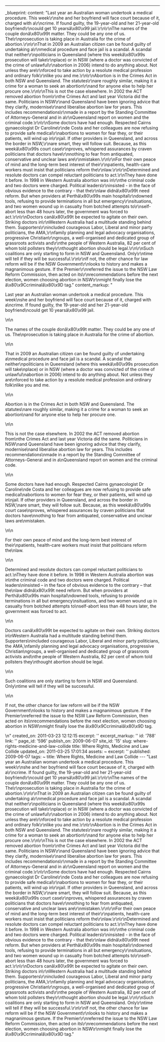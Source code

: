 ---
_blueprint:
  content: "Last year an Australian woman undertook a medical procedure. This week\r\nshe
    and her boyfriend will face court because of it, charged with a\r\ncrime. If found
    guilty, the 19-year-old and her 21-year-old boyfriend\r\ncould get 10 yearsâ\x80\x99
    jail.\r\n\r\nThe names of the couple donâ\x80\x99t matter. They could be any one
    of us. The\r\nprosecution is taking place in Australia for the crime of abortion.\r\n\r\nThat
    in 2009 an Australian citizen can be found guilty of undertaking a\r\nmedical
    procedure and face jail is a scandal. A scandal that neither\r\npoliticians in
    Queensland (where this weekâ\x80\x99s prosecution will take\r\nplace) or in NSW
    (where a doctor was convicted of the crime of unlawful\r\nabortion in 2006) intend
    to do anything about. Not unless they are\r\nforced to take action by a resolute
    medical profession and ordinary folk\r\nlike you and me.\r\n\r\nAbortion is in
    the Crimes Act in both NSW and Queensland. The statutes\r\nare roughly similar,
    making it a crime for a woman to seek an abortion\r\nand for anyone else to help
    her procure one.\r\n\r\nThis is not the case elsewhere. In 2002 the ACT removed
    abortion from\r\nthe Crimes Act and last year Victoria did the same. Politicians
    in NSW\r\nand Queensland have been ignoring advice that they clarify, modernise\r\nand
    liberalise abortion law for years. This includes recommendations\r\nmade in a
    report by the Standing Committee of Attorneys-General and in a\r\nQueensland report
    on women and the criminal code.\r\n\r\nSome doctors have had enough. Respected
    Cairns gynaecologist Dr Caroline\r\nde Costa and her colleagues are now refusing
    to provide safe medical\r\nabortions to women for fear they, or their patients,
    will wind up in\r\njail. If other providers in Queensland, and across the border
    in NSW,\r\nare smart, they will follow suit. Because, as this weekâ\x80\x99s court
    case\r\nproves, whispered assurances by craven politicians that doctors have\r\nnothing
    to fear from antiquated, conservative and unclear laws are\r\nmistaken.\r\n\r\nFor
    their own peace of mind and the long-term best interest of their\r\npatients,
    health-care workers must insist that politicians reform the\r\nlaw.\r\n\r\nDetermined
    and resolute doctors can compel reluctant politicians to act.\r\nThey have done
    it before. In 1998 in Western Australia abortion was in\r\nthe criminal code and
    two doctors were charged. Political leaders\r\ninsisted - in the face of obvious
    evidence to the contrary - that the\r\nlaw didnâ\x80\x99t need reform. But when
    providers at Perthâ\x80\x99s main hospital\r\ndowned tools, refusing to provide
    terminations in all but emergency\r\nsituations, and two women wound up in casualty
    from botched attempts to\r\nself-abort less than 48 hours later, the government
    was forced to act.\r\n\r\nDoctors canâ\x80\x99t be expected to agitate on their
    own. Striking doctors in\r\nWestern Australia had a multitude standing behind
    them. Supporters\r\nincluded courageous Labor, Liberal and minor party politicians,
    the AMA,\r\nfamily planning and legal advocacy organisations, progressive Christian\r\ngroups,
    a well-organised and dedicated group of grassroots activists and\r\nthe people
    of Western Australia, 82 per cent of whom told pollsters they\r\nthought abortion
    should be legal.\r\n\r\nSuch coalitions are only starting to form in NSW and Queensland.
    Only\r\ntime will tell if they will be successful.\r\n\r\nIf not, the other chance
    for law reform will be if the NSW Government\r\nlooks to history and makes a magnanimous
    gesture. If the Premier\r\nreferred the issue to the NSW Law Reform Commission,
    then acted on its\r\nrecommendations before the next election, women choosing
    abortion in NSW\r\nmight finally lose the â\x80\x9Ccriminalâ\x80\x9D tag."
  content_markup: "<p>Last year an Australian woman undertook a medical procedure.
    This week\nshe and her boyfriend will face court because of it, charged with a\ncrime.
    If found guilty, the 19-year-old and her 21-year-old boyfriend\ncould get 10 yearsâ\x80\x99
    jail.</p>\n\n<p>The names of the couple donâ\x80\x99t matter. They could be any
    one of us. The\nprosecution is taking place in Australia for the crime of abortion.</p>\n\n<p>That
    in 2009 an Australian citizen can be found guilty of undertaking a\nmedical procedure
    and face jail is a scandal. A scandal that neither\npoliticians in Queensland
    (where this weekâ\x80\x99s prosecution will take\nplace) or in NSW (where a doctor
    was convicted of the crime of unlawful\nabortion in 2006) intend to do anything
    about. Not unless they are\nforced to take action by a resolute medical profession
    and ordinary folk\nlike you and me.</p>\n\n<p>Abortion is in the Crimes Act in
    both NSW and Queensland. The statutes\nare roughly similar, making it a crime
    for a woman to seek an abortion\nand for anyone else to help her procure one.</p>\n\n<p>This
    is not the case elsewhere. In 2002 the ACT removed abortion from\nthe Crimes Act
    and last year Victoria did the same. Politicians in NSW\nand Queensland have been
    ignoring advice that they clarify, modernise\nand liberalise abortion law for
    years. This includes recommendations\nmade in a report by the Standing Committee
    of Attorneys-General and in a\nQueensland report on women and the criminal code.</p>\n\n<p>Some
    doctors have had enough. Respected Cairns gynaecologist Dr Caroline\nde Costa
    and her colleagues are now refusing to provide safe medical\nabortions to women
    for fear they, or their patients, will wind up in\njail. If other providers in
    Queensland, and across the border in NSW,\nare smart, they will follow suit. Because,
    as this weekâ\x80\x99s court case\nproves, whispered assurances by craven politicians
    that doctors have\nnothing to fear from antiquated, conservative and unclear laws
    are\nmistaken.</p>\n\n<p>For their own peace of mind and the long-term best interest
    of their\npatients, health-care workers must insist that politicians reform the\nlaw.</p>\n\n<p>Determined
    and resolute doctors can compel reluctant politicians to act.\nThey have done
    it before. In 1998 in Western Australia abortion was in\nthe criminal code and
    two doctors were charged. Political leaders\ninsisted &ndash; in the face of obvious
    evidence to the contrary &ndash; that the\nlaw didnâ\x80\x99t need reform. But
    when providers at Perthâ\x80\x99s main hospital\ndowned tools, refusing to provide
    terminations in all but emergency\nsituations, and two women wound up in casualty
    from botched attempts to\nself-abort less than 48 hours later, the government
    was forced to act.</p>\n\n<p>Doctors canâ\x80\x99t be expected to agitate on their
    own. Striking doctors in\nWestern Australia had a multitude standing behind them.
    Supporters\nincluded courageous Labor, Liberal and minor party politicians, the
    AMA,\nfamily planning and legal advocacy organisations, progressive Christian\ngroups,
    a well-organised and dedicated group of grassroots activists and\nthe people of
    Western Australia, 82 per cent of whom told pollsters they\nthought abortion should
    be legal.</p>\n\n<p>Such coalitions are only starting to form in NSW and Queensland.
    Only\ntime will tell if they will be successful.</p>\n\n<p>If not, the other chance
    for law reform will be if the NSW Government\nlooks to history and makes a magnanimous
    gesture. If the Premier\nreferred the issue to the NSW Law Reform Commission,
    then acted on its\nrecommendations before the next election, women choosing abortion
    in NSW\nmight finally lose the â\x80\x9Ccriminalâ\x80\x9D tag.</p>\n"
  created_on: 2011-03-23 12:12:15
  excerpt: ''
  excerpt_markup: ''
  id: '788'
  link: ''
  page_id: '596'
  publish_on: 2009-06-07
  site_id: '15'
  slug: where-rights-medicine-and-law-collide
  title: Where Rights, Medicine and Law Collide
  updated_on: 2011-03-25 17:01:34
assets: ~
excerpt: ''
published: 2009-06-07
tags: ~
title: Where Rights, Medicine and Law Collide
--- "Last year an Australian woman undertook a medical procedure. This week\r\nshe
  and her boyfriend will face court because of it, charged with a\r\ncrime. If found
  guilty, the 19-year-old and her 21-year-old boyfriend\r\ncould get 10 yearsâ\x80\x99
  jail.\r\n\r\nThe names of the couple donâ\x80\x99t matter. They could be any one
  of us. The\r\nprosecution is taking place in Australia for the crime of abortion.\r\n\r\nThat
  in 2009 an Australian citizen can be found guilty of undertaking a\r\nmedical procedure
  and face jail is a scandal. A scandal that neither\r\npoliticians in Queensland
  (where this weekâ\x80\x99s prosecution will take\r\nplace) or in NSW (where a doctor
  was convicted of the crime of unlawful\r\nabortion in 2006) intend to do anything
  about. Not unless they are\r\nforced to take action by a resolute medical profession
  and ordinary folk\r\nlike you and me.\r\n\r\nAbortion is in the Crimes Act in both
  NSW and Queensland. The statutes\r\nare roughly similar, making it a crime for a
  woman to seek an abortion\r\nand for anyone else to help her procure one.\r\n\r\nThis
  is not the case elsewhere. In 2002 the ACT removed abortion from\r\nthe Crimes Act
  and last year Victoria did the same. Politicians in NSW\r\nand Queensland have been
  ignoring advice that they clarify, modernise\r\nand liberalise abortion law for
  years. This includes recommendations\r\nmade in a report by the Standing Committee
  of Attorneys-General and in a\r\nQueensland report on women and the criminal code.\r\n\r\nSome
  doctors have had enough. Respected Cairns gynaecologist Dr Caroline\r\nde Costa
  and her colleagues are now refusing to provide safe medical\r\nabortions to women
  for fear they, or their patients, will wind up in\r\njail. If other providers in
  Queensland, and across the border in NSW,\r\nare smart, they will follow suit. Because,
  as this weekâ\x80\x99s court case\r\nproves, whispered assurances by craven politicians
  that doctors have\r\nnothing to fear from antiquated, conservative and unclear laws
  are\r\nmistaken.\r\n\r\nFor their own peace of mind and the long-term best interest
  of their\r\npatients, health-care workers must insist that politicians reform the\r\nlaw.\r\n\r\nDetermined
  and resolute doctors can compel reluctant politicians to act.\r\nThey have done
  it before. In 1998 in Western Australia abortion was in\r\nthe criminal code and
  two doctors were charged. Political leaders\r\ninsisted - in the face of obvious
  evidence to the contrary - that the\r\nlaw didnâ\x80\x99t need reform. But when
  providers at Perthâ\x80\x99s main hospital\r\ndowned tools, refusing to provide
  terminations in all but emergency\r\nsituations, and two women wound up in casualty
  from botched attempts to\r\nself-abort less than 48 hours later, the government
  was forced to act.\r\n\r\nDoctors canâ\x80\x99t be expected to agitate on their
  own. Striking doctors in\r\nWestern Australia had a multitude standing behind them.
  Supporters\r\nincluded courageous Labor, Liberal and minor party politicians, the
  AMA,\r\nfamily planning and legal advocacy organisations, progressive Christian\r\ngroups,
  a well-organised and dedicated group of grassroots activists and\r\nthe people of
  Western Australia, 82 per cent of whom told pollsters they\r\nthought abortion should
  be legal.\r\n\r\nSuch coalitions are only starting to form in NSW and Queensland.
  Only\r\ntime will tell if they will be successful.\r\n\r\nIf not, the other chance
  for law reform will be if the NSW Government\r\nlooks to history and makes a magnanimous
  gesture. If the Premier\r\nreferred the issue to the NSW Law Reform Commission,
  then acted on its\r\nrecommendations before the next election, women choosing abortion
  in NSW\r\nmight finally lose the â\x80\x9Ccriminalâ\x80\x9D tag."
